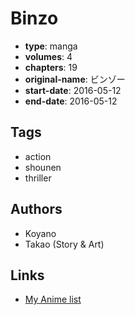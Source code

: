 # Binzo

-   **type**: manga
-   **volumes**: 4
-   **chapters**: 19
-   **original-name**: ビンゾー
-   **start-date**: 2016-05-12
-   **end-date**: 2016-05-12

## Tags

-   action
-   shounen
-   thriller

## Authors

-   Koyano
-   Takao (Story & Art)

## Links

-   [My Anime list](https://myanimelist.net/manga/99513/Binzo)
